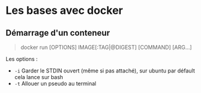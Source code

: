 # Les bases avec docker 

## Démarrage d'un conteneur

> docker run [OPTIONS] IMAGE[:TAG|@DIGEST] [COMMAND] [ARG...]

Les options :

- `-i` Garder le STDIN ouvert (même si pas attaché), sur ubuntu par défault cela lance sur bash
- `-t` Allouer un pseudo au terminal
<!-- https://www.tech2tech.fr/debuter-avec-docker-les-bases/ -->